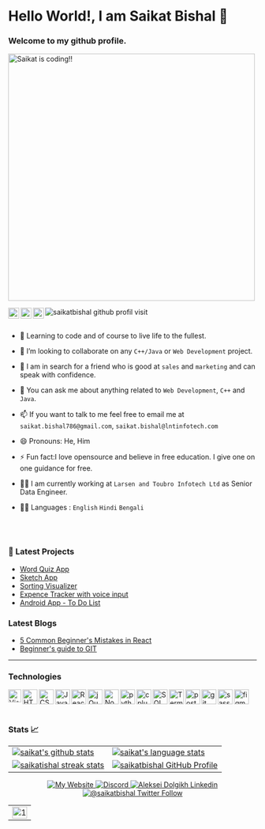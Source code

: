 # Hello World!, I am Saikat Bishal 👋
### Welcome to my github profile.
<!-- https://external-content.duckduckgo.com/iu/?u=https%3A%2F%2Fi.pinimg.com%2Foriginals%2Fe4%2F26%2F70%2Fe426702edf874b181aced1e2fa5c6cde.gif&f=1&nofb=1&ipt=c11cd9f3980f78961bf2c7bb8948756156868e8bd5fb24cf5c5cc775d7bd83ee&ipo=images -->
<img src = "https://external-content.duckduckgo.com/iu/?u=https%3A%2F%2Fcdn.dribbble.com%2Fusers%2F416610%2Fscreenshots%2F4801105%2Fcoding_desk_flat_vector_ui_ux_design_illustration_motion_animation_gif2.gif&f=1&nofb=1&ipt=3f1dfffa3161a32a86116cdf1ec6c467b6220c5b52077b5d42dd3b8e6d67d482&ipo=images" width ="500px" alt ="Saikat is coding!!" align = "middle"></img>
<br />
<!-- ![](https://camo.githubusercontent.com/e95508d1d417e64aaa73df8f096ab766634ca921/68747470733a2f2f6b6f6d617265762e636f6d2f67687076632f3f757365726e616d653d7361696b617462697368616c266c6162656c3d50726f66696c652b56696577732b546f646179) -->

<img src="https://komarev.com/ghpvc/?username=saikatbishal&label=PEOPLE%20VISIT%20THIS%20PROFILE&color=blueviolet&style=flat-square" alt="saikatbishal github profil visit" />


<a href="https://open.spotify.com/user/gs664afjszbfev7wyf63xn9l8">
  <img align="left" alt="Saikat's Spotify" width="22px" src="https://play-lh.googleusercontent.com/UrY7BAZ-XfXGpfkeWg0zCCeo-7ras4DCoRalC_WXXWTK9q5b0Iw7B0YQMsVxZaNB7DM" />
<a href="https://www.hackerrank.com/bored_boy">
  <img align="left" alt="Saikat's HackerRank" width="22px" src="https://cdn.worldvectorlogo.com/logos/hackerrank.svg" /></a>
  
  <a href="https://leetcode.com/saikatbishal/">
  <img align="left" alt="Saikat's LeetCode" width="22px" src="https://cdn.iconscout.com/icon/free/png-64/leetcode-3628885-3030025.png" /></a>
<br/>
  <br/>
  
- 🌱 Learning to code and of course to live life to the fullest.

- 👯 I’m looking to collaborate on any `C++/Java` or `Web Development` project.

- 🤔 I am in search for a friend who is good at `sales` and `marketing` and can speak with confidence.

- 💬 You can ask me about anything related to `Web Development`, `C++` and `Java`.
      
      
- 📫 If you want to talk to me feel free to email me at `saikat.bishal786@gmail.com`, `saikat.bishal@lntinfotech.com`

- 😄 Pronouns:  He, Him

- ⚡ Fun fact:I love opensource and believe in free education. I give one on one guidance for free.

- 👨‍⚖️ I am currently working at `Larsen and Toubro Infotech Ltd` as Senior Data Engineer.
- 🙇‍♂️ Languages : `English` `Hindi` `Bengali`

<br />
<br />

### 📕 Latest Projects

<!-- PROJECT-LIST:START -->
- [Word Quiz App](https://visionary-bonbon-406fa0.netlify.app/)
- [Sketch App](https://sketch-it-up-saikatbishal.vercel.app/)
- [Sorting Visualizer](https://sorting-algo-saikat.herokuapp.com/)
- [Expence Tracker with voice input](https://exp-track-saikat.herokuapp.com/)
- [Android App - To Do List](https://github.com/saikatbishal/NEW-DO-IT-App)
<!-- PROJECT-LIST:END -->

### Latest Blogs
<!-- Blog: START -->
- [5 Common Beginner's Mistakes in React](https://saikatbishal.hashnode.dev/five-most-common-beginners-mistakes-in-reactjs)
- [Beginner's guide to GIT](https://saikatbishal.hashnode.dev/beginners-guide-to-using-git-like-a-pro)
---

### Technologies

<img align="left" alt="Visual Studio Code" width="26px" src="https://external-content.duckduckgo.com/iu/?u=https%3A%2F%2Fe1.pngegg.com%2Fpngimages%2F354%2F761%2Fpng-clipart-visual-studio-code-icon-redesign-for-macos-vscode-blue-and-white-logo.png&f=1&nofb=1&ipt=8f6f7ee51faf74bc0a3c8b108fa4121c3e4d35185fc25ffe86da63926d537555&ipo=images" />
<img align="left" alt="HTML5" width="30px" src="https://external-content.duckduckgo.com/iu/?u=https%3A%2F%2Flogodix.com%2Flogo%2F470388.png&f=1&nofb=1&ipt=0b8c727dab796792bf4088a666b7d3371727897bdca0f14fed0b1fad092331ff&ipo=images" />
<img align="left" alt="CSS3" width="30px" src="https://external-content.duckduckgo.com/iu/?u=http%3A%2F%2Fdevlup.com%2Fwp-content%2Fuploads%2F2013%2F07%2Fcss-logo.jpg&f=1&nofb=1&ipt=1448a0e8eedf2583678142f5cf52a06bbb8ab8a3a3cf4b445e2a309d829f25bc&ipo=images" />
<img align="left" alt="JavaScript" width="30px" src="https://external-content.duckduckgo.com/iu/?u=https%3A%2F%2Flogos-download.com%2Fwp-content%2Fuploads%2F2019%2F01%2FJavaScript_Logo.png&f=1&nofb=1&ipt=f04157e0a890896bcfb93b56759769f12d8c1956ca4ada4ba3d9648762f5a500&ipo=images" />

<img align="left" alt="React" width="30px" src="https://external-content.duckduckgo.com/iu/?u=https%3A%2F%2Fwww.pngfind.com%2Fpngs%2Fm%2F685-6854994_react-logo-no-background-hd-png-download.png&f=1&nofb=1&ipt=342bbf5c304b72665bc07b9a44f451c696c39582be5ff4fec9c3affcd8a33b88&ipo=images" />
<img align="left" alt="jQuery" width="30px" src="https://cdn3.iconfinder.com/data/icons/popular-services-brands/512/jquery-512.png" />
<img align="left" alt="Node.js" width="30px" src="https://external-content.duckduckgo.com/iu/?u=https%3A%2F%2Fwww.pngfind.com%2Fpngs%2Fm%2F683-6833893_node-js-logo-png-transparent-png.png&f=1&nofb=1&ipt=b29c17e9e51e4e598bb1295c472a19d85d815e38ccccf52aebb0210bd88012a1&ipo=images" />
<img align="left" alt="python" width="30px" src="https://external-content.duckduckgo.com/iu/?u=https%3A%2F%2Fres.cloudinary.com%2Fteepublic%2Fimage%2Fprivate%2Fs--TwCcIoc_--%2Ft_Resized%2520Artwork%2Fc_fit%2Cg_north_west%2Ch_954%2Cw_954%2Fco_000000%2Ce_outline%3A48%2Fco_000000%2Ce_outline%3Ainner_fill%3A48%2Fco_ffffff%2Ce_outline%3A48%2Fco_ffffff%2Ce_outline%3Ainner_fill%3A48%2Fco_bbbbbb%2Ce_outline%3A3%3A1000%2Fc_mpad%2Cg_center%2Ch_1260%2Cw_1260%2Fb_rgb%3Aeeeeee%2Fc_limit%2Cf_jpg%2Ch_630%2Cq_90%2Cw_630%2Fv1520050660%2Fproduction%2Fdesigns%2F2416585_0.jpg&f=1&nofb=1&ipt=c1c476f2a27bafee1a9251c856b3f27999be2124e514f416ba87dac738a49948&ipo=images" />
<img align="left" alt="c plus plus" width="30px" src="https://external-content.duckduckgo.com/iu/?u=https%3A%2F%2Fw7.pngwing.com%2Fpngs%2F46%2F626%2Fpng-transparent-c-logo-the-c-programming-language-computer-icons-computer-programming-source-code-programming-miscellaneous-template-blue.png&f=1&nofb=1&ipt=628bfd59bed4a26cdb46d06b4360ae70754dff8cf9ef26a9f572b90dc0772287&ipo=images" />
<img align="left" alt="SQL" width="30px" src="https://external-content.duckduckgo.com/iu/?u=https%3A%2F%2Fclipground.com%2Fimages%2Fsql-logo-clipart.jpg&f=1&nofb=1&ipt=1fb2702cf38adcb20da7df303a82795f5b864383abdc9afead7c925231bd3500&ipo=images" />
<img align="left" alt="Terminal" width="30px" src="https://external-content.duckduckgo.com/iu/?u=https%3A%2F%2Fraw.githubusercontent.com%2Fgithub%2Fexplore%2Fd92924b1d925bb134e308bd29c9de6c302ed3beb%2Ftopics%2Fterminal%2Fterminal.png&f=1&nofb=1&ipt=a62851261aa85eef3fb2ffde52649ebc6a4d83ac7a1f8be3a81560c8a0ec8702&ipo=images" href="https://docs.microsoft.com/en-us/powershell/scripting/install/installing-powershell-core-on-windows?view=powershell-7.1" />
<a href="https://www.figma.com/" target="_blank"> <img align "left" src="https://external-content.duckduckgo.com/iu/?u=http%3A%2F%2Fguiyuzhao.herokuapp.com%2Fassets%2Fimages%2Ffigma-logo.png&f=1&nofb=1&ipt=977e852f18389c302e1a8a58e88c1c538c47c6f7f7527489a4688a614591739f&ipo=images" alt="figma" width="30" height="30"/> </a> <a href="https://www.postgresql.org" target="_blank">
<a href="https://postman.com" target="_blank"> <img align="left" src="https://www.vectorlogo.zone/logos/getpostman/getpostman-icon.svg" alt="postman" width="30" height="30" margin ="10px"/> </a>
      <a href="https://git-scm.com/" target="_blank"> <img align ="left" src="https://www.vectorlogo.zone/logos/git-scm/git-scm-icon.svg" alt="git" width="30" height="30"/> </a>
 <a href = "https://sass-lang.com/" target ="_blank"> <img align ="left" src="https://www.svgrepo.com/show/374067/scss2.svg" alt="sass" width="30px" height="30px"/></a>
<br/>
<br/>

### Stats 📈
<table align="center" cellspacing="0" cellpadding="0" border="0">
   <tr>
    <td>
      <a href="https://github.com/saikatbishal" target="_blank">
        <img src="https://github-readme-stats.vercel.app/api?username=saikatbishal&show_icons=true&include_all_commits=true&theme=ayu-mirage&hide_border=true" alt="saikat's github stats">
      <a/>
    </td>
    <td>
      <a href="https://developer-resume-livid.vercel.app/" target="_blank">
        <img src="https://github-readme-stats.vercel.app/api/top-langs/?username=saikatbishal&theme=ayu-mirage&layout=compact&hide_border=true" alt="saikat's language stats">
      <a/>
    </td>
   </tr>
  <tr>
  <tr>
    <td>
      <a href="https://still-taiga-23032.herokuapp.com/" target="_blank">
        <img src="https://github-readme-streak-stats.herokuapp.com/?user=saikatbishal&theme=ayu-mirage&hide_border=true" alt="saikatishal streak stats">
      <a/>
    </td>
    <td>
      <a href="https://still-taiga-23032.herokuapp.com/" target="_blank">
        <img src="https://github-readme-stats.vercel.app/api/pin/?username=saikatbishal&repo=saikatbishal&theme=ayu-mirage&hide_border=true" alt="saikatbishal GitHub Profile">
      <a/>
    </td>
   </tr>
</table>
<p align="center">
  <a href="https://still-taiga-23032.herokuapp.com/" target="_blank">
    <img alt="My Website" src="https://img.shields.io/badge/Website%20resume%20of%20Saikat-FF6719?style=for-the-badge&logo=substack&logoColor=white">
   <a/>
  <a href="https://discord.gg/UMh8EASp7P" target="_blank">
    <img alt="Discord" src="https://img.shields.io/discord/826069747179061260?logo=discord&logoColor=white&style=for-the-badge">
   <a/>
  <a href="https://linkedin.com/in/saikat-bishal" target="_blank">
    <img alt="Aleksei Dolgikh Linkedin" src="https://img.shields.io/badge/LinkedIn-0077B5?style=for-the-badge&logo=linkedin&logoColor=white">
  <a/>
  <a href="https://twitter.com/thinwhiteframe" target="_blank">
    <img alt="@saikatbishal Twitter Follow" src="https://img.shields.io/twitter/follow/thinwhiteframe?style=social">
  <a/>
</p>
        <table>
  <tr>
    <td><img src="https://github-profile-summary-cards.vercel.app/api/cards/profile-details?username=saikatbishal&theme=monokai"  display=block width=100% height=auto  alt="1" ></td>
   </tr> 
   <tr>
      
  </td>
  </tr>
</table>
